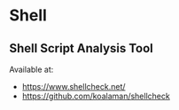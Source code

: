 # Shell

## Shell Script Analysis Tool

Available at:  
* https://www.shellcheck.net/
* https://github.com/koalaman/shellcheck
